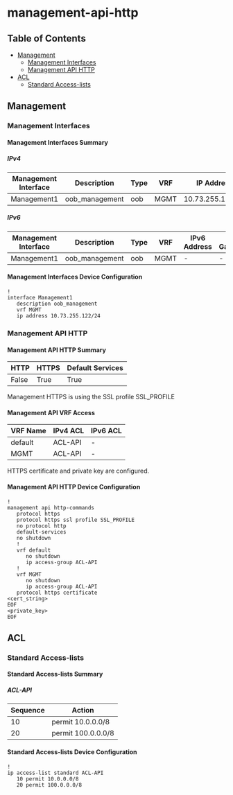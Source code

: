 # management-api-http

## Table of Contents

- [Management](#management)
  - [Management Interfaces](#management-interfaces)
  - [Management API HTTP](#management-api-http)
- [ACL](#acl)
  - [Standard Access-lists](#standard-access-lists)

## Management

### Management Interfaces

#### Management Interfaces Summary

##### IPv4

| Management Interface | Description | Type | VRF | IP Address | Gateway |
| -------------------- | ----------- | ---- | --- | ---------- | ------- |
| Management1 | oob_management | oob | MGMT | 10.73.255.122/24 | 10.73.255.2 |

##### IPv6

| Management Interface | Description | Type | VRF | IPv6 Address | IPv6 Gateway |
| -------------------- | ----------- | ---- | --- | ------------ | ------------ |
| Management1 | oob_management | oob | MGMT | - | - |

#### Management Interfaces Device Configuration

```eos
!
interface Management1
   description oob_management
   vrf MGMT
   ip address 10.73.255.122/24
```

### Management API HTTP

#### Management API HTTP Summary

| HTTP | HTTPS | Default Services |
| ---- | ----- | ---------------- |
| False | True | True |

Management HTTPS is using the SSL profile SSL_PROFILE

#### Management API VRF Access

| VRF Name | IPv4 ACL | IPv6 ACL |
| -------- | -------- | -------- |
| default | ACL-API | - |
| MGMT | ACL-API | - |

HTTPS certificate and private key are configured.

#### Management API HTTP Device Configuration

```eos
!
management api http-commands
   protocol https
   protocol https ssl profile SSL_PROFILE
   no protocol http
   default-services
   no shutdown
   !
   vrf default
      no shutdown
      ip access-group ACL-API
   !
   vrf MGMT
      no shutdown
      ip access-group ACL-API
   protocol https certificate
<cert_string>
EOF
<private_key>
EOF
```

## ACL

### Standard Access-lists

#### Standard Access-lists Summary

##### ACL-API

| Sequence | Action |
| -------- | ------ |
| 10 | permit 10.0.0.0/8 |
| 20 | permit 100.0.0.0/8 |

#### Standard Access-lists Device Configuration

```eos
!
ip access-list standard ACL-API
   10 permit 10.0.0.0/8
   20 permit 100.0.0.0/8
```
